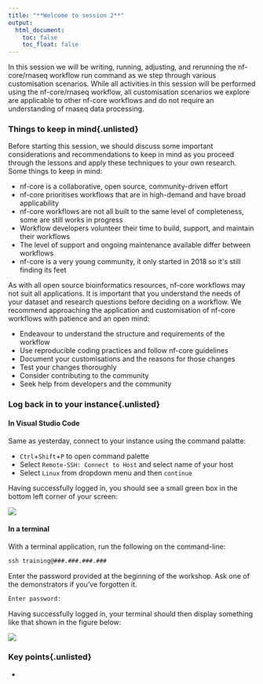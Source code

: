 ```yaml
---
title: "**Welcome to session 2**"
output:
  html_document:
    toc: false
    toc_float: false
---
```


In this session we will be writing, running, adjusting, and rerunning the nf-core/rnaseq workflow run command as we step through various customisation scenarios. While all activities in this session will be performed using the nf-core/rnaseq workflow, all customisation scenarios we explore are applicable to other nf-core workflows and do not require an understanding of rnaseq data processing. 

### **Things to keep in mind**{.unlisted}

Before starting this session, we should discuss some important considerations and recommendations to keep in mind as you proceed through the lessons and apply these techniques to your own research. Some things to keep in mind: 

* nf-core is a collaborative, open source, community-driven effort 
* nf-core prioritises workflows that are in high-demand and have broad applicability
* nf-core workflows are not all built to the same level of completeness, some are still works in progress
* Workflow developers volunteer their time to build, support, and maintain their workflows
* The level of support and ongoing maintenance available differ between workflows
* nf-core is a very young community, it only started in 2018 so it's still finding its feet

As with all open source bioinformatics resources, nf-core workflows may not suit all applications. It is important that you understand the needs of your dataset and research questions before deciding on a workflow. We recommend approaching the application and customisation of nf-core workflows with patience and an open mind: 

* Endeavour to understand the structure and requirements of the workflow
* Use reproducible coding practices and follow nf-core guidelines 
* Document your customisations and the reasons for those changes 
* Test your changes thoroughly 
* Consider contributing to the community 
* Seek help from developers and the community

### **Log back in to your instance**{.unlisted}

#### **In Visual Studio Code** 

Same as yesterday, connect to your instance using the command palatte:

  * `Ctrl`+`Shift`+`P` to open command palette 
  * Select `Remote-SSH: Connect to Host` and select name of your host
  * Select `Linux` from dropdown menu and then `continue` 

Having successfully logged in, you should see a small green box in the bottom left corner of your screen:

![](https://user-images.githubusercontent.com/73086054/228143085-20a5bdfc-f4e7-4472-b43f-2c975ae5eb4c.png)

#### **In a terminal** 
With a terminal application, run the following on the command-line: 
 ```default
 ssh training@###.###.###.###
 ```
Enter the password provided at the beginning of the workshop. Ask one of the demonstrators if you’ve forgotten it.
```default
Enter password:
```

Having successfully logged in, your terminal should then display something like that shown in the figure below:

![](https://user-images.githubusercontent.com/73086054/228141686-a63a84c1-b714-4797-af8e-2b511421a7d8.png)

<div class="keypoints">

### **Key points**{.unlisted}

* 

</div>  

